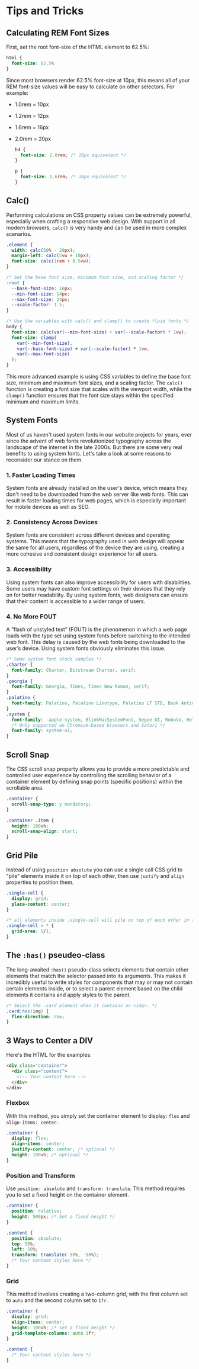 # Tips and Tricks

## Calculating REM Font Sizes

First, set the root font-size of the HTML element to 62.5%:

```css
html {
  font-size: 62.5%
}
```

Since most browsers render 62.5% font-size at 10px, this means all of your REM font-size values will be easy to calculate on other selectors. For example:

- 1.0rem = 10px

- 1.2rem = 12px

- 1.6rem = 16px

- 2.0rem = 20px

  ```css
  h4 {
    font-size: 2.0rem; /* 20px equivalent */
  }
  
  p {
    font-size: 1.6rem; /* 16px equivalent */
  }
  ```


## Calc()

Performing calculations on CSS property values can be extremely powerful, especially when crafting a responsive web design. With support in all modern browsers, `calc()` is very handy and can be used in more complex scenarios.

```css
.element {
  width: calc(50% - 20px);
  margin-left: calc(5vw + 10px);
  font-size: calc(1rem + 0.5vw);
}

/* Set the base font size, minimum font size, and scaling factor */
:root {
  --base-font-size: 16px;
  --min-font-size: 14px;
  --max-font-size: 24px;
  --scale-factor: 1.5;
}

/* Use the variables with calc() and clamp() to create fluid fonts */
body {
  font-size: calc(var(--min-font-size) + var(--scale-factor) * 1vw);
  font-size: clamp(
    var(--min-font-size),
    var(--base-font-size) + var(--scale-factor) * 1vw,
    var(--max-font-size)
  );
}
```

This more advanced example is using CSS variables to define the base font size, minimum and maximum font sizes, and a scaling factor. The `calc()` function is creating a font size that scales with the viewport width, while the `clamp()` function ensures that the font size stays within the specified minimum and maximum limits.

## System Fonts

Most of us haven't used system fonts in our website projects for years, ever since the advent of web fonts revolutionized typography across the landscape of the internet in the late 2000s. But there are some very real benefits to using system fonts. Let's take a look at some reasons to reconsider our stance on them.

### 1. Faster Loading Times

System fonts are already installed on the user's device, which means they don't need to be downloaded from the web server like web fonts. This can result in faster loading times for web pages, which is especially important for mobile devices as well as SEO.

### 2. Consistency Across Devices

System fonts are consistent across different devices and operating systems. This means that the typography used in web design will appear the same for all users, regardless of the device they are using, creating a more cohesive and consistent design experience for all users.

### 3. Accessibility

Using system fonts can also improve accessibility for users with disabilities. Some users may have custom font settings on their devices that they rely on for better readability. By using system fonts, web designers can ensure that their content is accessible to a wider range of users.

### 4. No More FOUT

A “flash of unstyled text” (FOUT) is the phenomenon in which a web page loads with the type set using system fonts before switching to the intended web font. This delay is caused by the web fonts being downloaded to the user’s device. Using system fonts obviously eliminates this issue.

```css
/* Some system font stock samples */
.charter {
  font-family: Charter, Bitstream Charter, serif;
}
.georgia {
  font-family: Georgia, Times, Times New Roman, serif;
}
.palatino {
  font-family: Palatino, Palatino Linotype, Palatino LT STD, Book Antiqua, Georgia, serif;
}
.system {
  font-family: -apple-system, BlinkMacSystemFont, Segoe UI, Roboto, Helvetica, Arial, sans-serif, Apple Color Emoji, Segoe UI Emoji;
  /* Only supported on Chromium-based browsers and Safari */
  font-family: system-ui;
}
```

## Scroll Snap

The CSS scroll snap property allows you to provide a more predictable and controlled user experience by controlling the scrolling behavior of a container element by defining snap points (specific positions) within the scrollable area.

```css
.container {
  scroll-snap-type: y mandatory;
}

.container .item {
  height: 100vh;
  scroll-snap-align: start;
}
```

## Grid Pile

Instead of using `position absolute` you can use a single call CSS grid to "pile" elements inside it on top of each other, then use `justify` and `align` properties to position them.

```css
.single-cell {
  display: grid;
  place-content: center;
}

/* all elements inside .single-cell will pile on top of each other in the center */
.single-cell > * {
  grid-area: 1/1;
}
```

## The `:has()` pseudeo-class

The long-awaited `:has()` pseudo-class selects elements that contain other elements that match the selector passed into its arguments. This makes it incredibly useful to write styles for components that may or may not contain certain elements inside, or to select a parent element based on the child elements it contains and apply styles to the parent.

```css
/* Select the .card element when it contains an <img>. */
.card:has(img) {
  flex-direction: row;
}
```

## 3 Ways to Center a DIV

Here's the HTML for the examples:

```html
<div class="container">
  <div class="content">
    <!-- Your content here -->
  </div>
</div>
```



### Flexbox

With this method, you simply set the container element to display: `flex` and `align-items: center`.

```css
.container {
  display: flex;
  align-items: center;
  justify-content: center; /* optional */
  height: 100vh; /* optional */
}
```

### Position and Transform

Use `position: absolute` and `transform: translate`. This method requires you to set a fixed height on the container element.

```css
.container {
  position: relative;
  height: 500px; /* Set a fixed height */
}

.content {
  position: absolute;
  top: 50%;
  left: 50%;
  transform: translate(-50%, -50%);
  /* Your content styles here */
}
```

### Grid

This method involves creating a two-column grid, with the first column set to `auto` and the second column set to `1fr`.

```css
.container {
  display: grid;
  align-items: center;
  height: 100vh; /* Set a fixed height */
  grid-template-columns: auto 1fr;
}

.content {
  /* Your content styles here */
}
```

